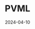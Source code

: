 ---  
layout: startup_page  
title: "PVML"  
id: "pvml.com"  
permalink: "/pvmlpvml.com04102024/"  
website: "https://pvml.com/"  
funding_round: "Seed"  
funding_amount: "$8M"  
investors: "NFX, FJ Labs, Gefen Capital"  
about: "PVML provides trustworthy AI-powered interfaces to enterprise data, secured by Differential Privacy. Its platform democratizes secure data access, enabling even non-technical users to analyze data via a natural language interface. This is achieved through a unique combination of Differential Privacy and advanced RAG (Retrieval Augmented Generation)."  
markets: "AI, Data Security, Data Access, Machine Learning, Productivity Tools, Software, Web Development"  
hq: "Tel Aviv-Yafo, Tel Aviv, Israel"  
founded_year: "2021"  
linkedin: "https://www.linkedin.com/company/pvml"  
twitter: ""  
instagram: ""  
facebook: ""  
crunchbase: "https://www.crunchbase.com/organization/pvml"  
pitchbook: ""  

date_display: "10-Apr-2024"  
date: "2024-04-10"

# SEO Optimization  
meta_title: "PVML - Seed Funding ($8M)"  
meta_description: "PVML, PVML provides trustworthy AI-powered interfaces to enterprise data, secured by Differential Privacy. Its platform democratizes secure data access, ena..."  
meta_keywords: "PVML, AI, Data Security, Data Access, Machine Learning, Productivity Tools, Software, Web Development, Seed funding"  
canonical_url: "https://startup.projectstartups.com/pvmlpvml.com04102024/"  
---